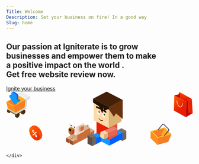 ```yaml
---
Title: Welcome
Description: Set your business on fire! In a good way
Slug: home
---
```


<div class="banner text-center">
  <div class="container">
    <div class="message">
      <h2>
        Our passion at Igniterate is to grow <br class="mh" /> businesses<span class="mh">
          and empower them to make<br class="mh" />
          a positive impact on the world
        </span>.<br />
        Get free website review now.
      </h2>
    </div>
    <div class="cta">
      <a href="/contact"
        class="btn btn-primary btn-large">
        Ignite your business
      </a>
    </div>
    <div class="media parallax-it">
      <svg xmlns="http://www.w3.org/2000/svg" xmlns:xlink="http://www.w3.org/1999/xlink" viewBox="0 0 1396.803 420">
  <defs>
    <radialGradient id="radial-gradient" cx="-0.198" cy="-0.189" r="1.092" gradientTransform="translate(-0.372) scale(1.743 1)" gradientUnits="objectBoundingBox">
      <stop offset="0" stop-color="#fff2d9"/>
      <stop offset="0.014" stop-color="#ffdcb7"/>
      <stop offset="0.035" stop-color="#ffc28c"/>
      <stop offset="0.057" stop-color="#fa6"/>
      <stop offset="0.081" stop-color="#ff9646"/>
      <stop offset="0.106" stop-color="#ff862c"/>
      <stop offset="0.135" stop-color="#ff7918"/>
      <stop offset="0.167" stop-color="#ff700a"/>
      <stop offset="0.206" stop-color="#ff6b02"/>
      <stop offset="0.273" stop-color="#ff6a00"/>
      <stop offset="1" stop-color="#e81e00"/>
    </radialGradient>
    <radialGradient id="radial-gradient-2" cx="0.69" cy="-0.463" r="1.441" gradientTransform="translate(0.211) scale(0.577 1)" gradientUnits="objectBoundingBox">
      <stop offset="0" stop-color="#e3e3e3"/>
      <stop offset="0.197" stop-color="#e0e0e0"/>
      <stop offset="0.336" stop-color="#d6d6d6"/>
      <stop offset="0.458" stop-color="#c7c7c7"/>
      <stop offset="0.569" stop-color="#b1b1b1"/>
      <stop offset="0.673" stop-color="#949494"/>
      <stop offset="0.773" stop-color="#717171"/>
      <stop offset="0.868" stop-color="#484848"/>
      <stop offset="0.957" stop-color="#191919"/>
      <stop offset="1"/>
    </radialGradient>
    <radialGradient id="radial-gradient-3" cx="0.427" cy="0.407" r="0.668" gradientTransform="matrix(-0.56, -0.866, 0.971, -0.5, -543.246, 901.817)" gradientUnits="objectBoundingBox">
      <stop offset="0" stop-color="#ff0"/>
      <stop offset="0.112" stop-color="#fff700"/>
      <stop offset="0.277" stop-color="#ffe300"/>
      <stop offset="0.476" stop-color="#ffc200"/>
      <stop offset="0.701" stop-color="#ff9500"/>
      <stop offset="0.945" stop-color="#ff5b00"/>
      <stop offset="1" stop-color="#ff4d00"/>
    </radialGradient>
    <radialGradient id="radial-gradient-4" cx="0.414" cy="0.396" r="0.668" gradientTransform="matrix(-0.56, -0.866, 0.971, -0.5, -556.348, 894.521)" xlink:href="#radial-gradient-3"/>
    <linearGradient id="linear-gradient" x1="0.365" y1="0.324" x2="0.574" y2="0.676" gradientUnits="objectBoundingBox">
      <stop offset="0" stop-color="#ff6a00"/>
      <stop offset="1" stop-color="#e81e00"/>
    </linearGradient>
    <linearGradient id="linear-gradient-2" x1="0.456" y1="0.403" x2="0.543" y2="0.597" xlink:href="#linear-gradient"/>
    <linearGradient id="linear-gradient-3" x1="0.418" y1="0.362" x2="0.561" y2="0.638" xlink:href="#linear-gradient"/>
    <linearGradient id="linear-gradient-4" x1="0.316" y1="0.29" x2="0.587" y2="0.709" xlink:href="#linear-gradient"/>
    <linearGradient id="linear-gradient-5" x1="0.325" y1="0.256" x2="0.632" y2="0.737" xlink:href="#linear-gradient"/>
    <linearGradient id="linear-gradient-6" x1="0.352" y1="0.224" x2="0.667" y2="0.755" xlink:href="#linear-gradient"/>
    <linearGradient id="linear-gradient-7" x1="0.382" y1="0.196" x2="0.685" y2="0.762" xlink:href="#linear-gradient"/>
    <linearGradient id="linear-gradient-8" x1="0.379" y1="0.195" x2="0.653" y2="0.782" xlink:href="#linear-gradient"/>
    <linearGradient id="linear-gradient-9" x1="0.387" y1="0.204" x2="0.623" y2="0.792" xlink:href="#linear-gradient"/>
    <linearGradient id="linear-gradient-10" x1="0.463" y1="0.392" x2="0.537" y2="0.652" xlink:href="#linear-gradient"/>
    <linearGradient id="linear-gradient-11" x1="0.443" y1="0.329" x2="0.557" y2="0.71" xlink:href="#linear-gradient"/>
    <linearGradient id="linear-gradient-12" x1="0.423" y1="0.275" x2="0.577" y2="0.756" xlink:href="#linear-gradient"/>
    <linearGradient id="linear-gradient-13" x1="0.403" y1="0.237" x2="0.597" y2="0.787" xlink:href="#linear-gradient"/>
    <radialGradient id="radial-gradient-5" cx="-0.27" cy="-0.206" r="1.717" gradientTransform="translate(-0.145) scale(1.289 1)" xlink:href="#radial-gradient"/>
    <linearGradient id="linear-gradient-14" x1="-0.238" y1="0.9" x2="0.366" y2="0.05" gradientUnits="objectBoundingBox">
      <stop offset="0" stop-color="#1c0300"/>
      <stop offset="0.256" stop-color="#462a00"/>
      <stop offset="0.451" stop-color="#4b2f05"/>
      <stop offset="0.699" stop-color="#5c4015"/>
      <stop offset="0.904" stop-color="#593e12"/>
      <stop offset="1" stop-color="#543b0f"/>
    </linearGradient>
    <linearGradient id="linear-gradient-15" x1="-0.537" y1="1.087" x2="0.19" y2="0.136" xlink:href="#linear-gradient-14"/>
    <linearGradient id="linear-gradient-16" x1="-0.239" y1="0.898" x2="0.364" y2="0.048" xlink:href="#linear-gradient-14"/>
    <linearGradient id="linear-gradient-17" x1="-0.539" y1="1.083" x2="0.187" y2="0.132" xlink:href="#linear-gradient-14"/>
    <linearGradient id="linear-gradient-18" x1="-0.236" y1="0.897" x2="0.368" y2="0.047" xlink:href="#linear-gradient-14"/>
    <linearGradient id="linear-gradient-19" x1="-0.532" y1="1.082" x2="0.194" y2="0.131" xlink:href="#linear-gradient-14"/>
    <linearGradient id="linear-gradient-20" x1="-0.237" y1="0.896" x2="0.366" y2="0.045" xlink:href="#linear-gradient-14"/>
    <linearGradient id="linear-gradient-21" x1="-0.535" y1="1.078" x2="0.191" y2="0.127" xlink:href="#linear-gradient-14"/>
    <radialGradient id="radial-gradient-6" cx="0.5" cy="0.5" r="0.707" gradientTransform="matrix(0.577, 0.002, -0.001, 1, 0.179, -0.001)" gradientUnits="objectBoundingBox">
      <stop offset="0.001" stop-color="#eee"/>
      <stop offset="0.872" stop-color="#ebebeb"/>
      <stop offset="1" stop-color="#eaeaea"/>
    </radialGradient>
    <radialGradient id="radial-gradient-7" cx="0.5" cy="0.5" r="0.706" gradientTransform="matrix(0.578, 0.002, -0.001, 1, 0.163, -0.001)" xlink:href="#radial-gradient-6"/>
    <linearGradient id="linear-gradient-22" x1="0.333" y1="0.053" x2="0.723" y2="0.851" gradientUnits="objectBoundingBox">
      <stop offset="0" stop-color="#0085ff"/>
      <stop offset="0.549" stop-color="#0083ff"/>
      <stop offset="0.747" stop-color="#007cff"/>
      <stop offset="0.887" stop-color="#0070ff"/>
      <stop offset="1" stop-color="#0060ff"/>
    </linearGradient>
    <linearGradient id="linear-gradient-23" x1="0.368" y1="0.075" x2="0.632" y2="0.941" gradientUnits="objectBoundingBox">
      <stop offset="0" stop-color="#0060ff"/>
      <stop offset="0.113" stop-color="#0070ff"/>
      <stop offset="0.253" stop-color="#007cff"/>
      <stop offset="0.451" stop-color="#0083ff"/>
      <stop offset="1" stop-color="#0085ff"/>
    </linearGradient>
    <linearGradient id="linear-gradient-24" x1="33.412" y1="-0.003" x2="32.738" y2="0.924" xlink:href="#linear-gradient-22"/>
  </defs>
  <g id="Illustration" transform="translate(-260 -640)">
    <g id="elements" transform="translate(13.74 -136)">
      <g class="packet">
        <g id="packet" transform="translate(1239.819 197.491) rotate(-1)">
            <g id="Group_153" data-name="Group 153" transform="translate(254.638 587.734)">
            <path id="Path_946" data-name="Path 946" d="M382.343,639.259,293.1,587.734l-11.223,16.994-29.436,6.482,89.242,51.523Z" transform="translate(-252.442 -587.734)" fill="#eb2800"/>
            <path id="Path_947" data-name="Path 947" d="M252.442,601.338Z" transform="translate(-252.442 -577.863)" fill="#939aab"/>
            </g>
            <path id="Path_948" data-name="Path 948" d="M338.657,730.855l-89.242-51.525,51.106-29.506,89.242,51.525Z" transform="translate(0 45.053)" fill="#939aab"/>
            <path id="Path_949" data-name="Path 949" d="M338.657,766.036l5.223-113.174-89.242-51.523-5.223,113.173Z" transform="translate(0 9.871)" fill="url(#radial-gradient)"/>
            <path id="Path_950" data-name="Path 950" d="M319.778,718.024l-2.2-96.676-11.223,16.994-5.223,113.174Z" transform="translate(37.526 24.391)" fill="#b00"/>
            <path id="Path_951" data-name="Path 951" d="M340.1,617.593l5.223,107.142-32.459-3.986-2.2-96.676Z" transform="translate(44.442 21.666)" fill="#ea2400"/>
            <path id="Path_952" data-name="Path 952" d="M319.778,677.372l-18.647,33.492,51.106-29.506Z" transform="translate(37.526 65.043)" fill="#d10000"/>
            <path id="Path_953" data-name="Path 953" d="M282.67,598.251l-30.228,5.327,29.436,16.994Z" transform="translate(2.196 7.631)" fill="#b00"/>
            <path id="Path_954" data-name="Path 954" d="M269.5,628.2l11.223,6.48V587.734l-10.431,18.148Z" transform="translate(14.574)" fill="#c90000"/>
            <path id="Path_955" data-name="Path 955" d="M382.343,639.259,293.1,587.734l-11.223,16.994-29.436,6.482L281.878,628.2l9.1,5.256,50.7,29.275,11.223-17Z" transform="translate(2.196)" fill="url(#radial-gradient-2)" style="mix-blend-mode: overlay;isolation: isolate"/>
            <g id="Group_155" data-name="Group 155" transform="translate(270.368 645.026)">
            <path id="Path_956" data-name="Path 956" d="M264.38,621.2a5.643,5.643,0,1,0,5.643,9.774h0c1.558-.9,1.558-3.817,0-6.516s-4.085-4.159-5.643-3.258Z" transform="translate(-261.557 -620.935)" fill="url(#radial-gradient-3)"/>
            <path id="Path_957" data-name="Path 957" d="M287.879,634.64a5.644,5.644,0,0,0,5.643,9.776h0c1.558-.9,1.558-3.817,0-6.518s-4.085-4.157-5.643-3.258Z" transform="translate(-244.506 -611.183)" fill="url(#radial-gradient-4)"/>
            <g id="Group_154" data-name="Group 154" transform="translate(0.232 5.25)">
                <path id="Path_958" data-name="Path 958" d="M289.364,674.715a12.573,12.573,0,0,1-6.316-1.815c-11.789-6.8-21.356-33.3-21.356-46.987a1.937,1.937,0,0,1,3.874,0c0,12.507,8.887,37.553,19.418,43.634a7.8,7.8,0,0,0,8.262.186c5.17-2.985,9.22-11.893,9.22-20.278a1.937,1.937,0,1,1,3.874,0c0,9.96-4.694,19.9-11.158,23.632A11.543,11.543,0,0,1,289.364,674.715Z" transform="translate(-261.692 -623.977)" fill="#fff0e6"/>
            </g>
            </g>
            <path id="Path_959" data-name="Path 959" d="M293.1,587.735l-11.223,16.994-29.436,6.48,89.242,51.523,11.223-16.994,29.436-6.48Zm59.016,56.849L341.275,661l-85.292-49.244,26.687-5.874,10.84-16.416L378.8,638.71Z" transform="translate(2.196 0.001)" fill="#ff8e40"/>
        </g>
      </g>
      <g class="cart">
        <g id="cart" transform="matrix(0.966, 0.259, -0.259, 0.966, 1130.764, 493.18)">
            <g id="Group_115" data-name="Group 115" transform="translate(340.171 453.308)">
            <path id="Path_692" data-name="Path 692" d="M384.042,526.3l12.486,50.591,73.027-42.008,8.933-62.912Z" transform="translate(-321.596 -435.773)" fill="#f57f25"/>
            <path id="Path_693" data-name="Path 693" d="M352.657,535.3,415.1,571.5l-12.486-50.591-62.446-36.2Z" transform="translate(-340.171 -430.381)" fill="#ff8e1d"/>
            <path id="Path_694" data-name="Path 694" d="M340.171,500.868l62.446,36.2,94.446-54.327-62.445-36.2Z" transform="translate(-340.171 -446.541)" fill="#ffb833"/>
            <g id="Group_114" data-name="Group 114" transform="translate(13.817 7.975)">
                <path id="Path_695" data-name="Path 695" d="M429.466,452.144l-79.588,45.78,42.433,24.6,28.807-16.586Z" transform="translate(-349.878 -452.144)" fill="#f57f25"/>
                <path id="Path_696" data-name="Path 696" d="M379.689,506.525l7.235,4.195,28.737-16.531-7.165-4.249Z" transform="translate(-337.256 -436.141)" fill="#ed6a24"/>
                <path id="Path_697" data-name="Path 697" d="M408.275,452.144l-8.348,53.8,7.165,4.249,50.85-29.252Z" transform="translate(-328.687 -452.144)" fill="#ffaa2b"/>
            </g>
            </g>
            <g id="Group_116" data-name="Group 116" transform="translate(389.471 430.56)">
            <path id="Path_698" data-name="Path 698" d="M433.469,516.1a2.583,2.583,0,0,1-2.337-3.667L451.9,467.718a5.276,5.276,0,0,0-2.159-6.825l-42.381-24.468a5.3,5.3,0,0,0-7.459,2.357l-20.182,43.447a2.579,2.579,0,0,1-4.677-2.172l20.182-43.447a10.459,10.459,0,0,1,14.717-4.652l42.38,24.468a10.407,10.407,0,0,1,4.256,13.464l-20.773,44.718A2.582,2.582,0,0,1,433.469,516.1Z" transform="translate(-374.806 -430.56)" fill="#37384f"/>
            </g>
        </g>
      </g>
      <g class="coin">
        <g id="coin" transform="translate(-252.001 439.717)">
            <g id="Group_102" data-name="Group 102" transform="translate(669.869 588.394)">
            <path id="Path_605" data-name="Path 605" d="M759.817,673.331l-16.542,9.55c2.2-1.269,2.74-5.356.872-9.433l16.542-9.55C762.558,667.974,762.015,672.062,759.817,673.331Z" transform="translate(-664.57 -582.945)" fill="url(#linear-gradient)"/>
            <path id="Path_606" data-name="Path 606" d="M751.577,684.69l-16.54,9.551c1.358-.785,2.18-2.5,1.984-4.874l16.54-9.551C753.758,682.188,752.937,683.905,751.577,684.69Z" transform="translate(-665.165 -581.796)" fill="url(#linear-gradient-2)"/>
            <path id="Path_607" data-name="Path 607" d="M756.585,680.2l-16.542,9.55c1.795-1.037,2.626-3.791,1.7-7.139l16.54-9.551C759.211,676.412,758.38,679.167,756.585,680.2Z" transform="translate(-664.804 -582.283)" fill="url(#linear-gradient-3)"/>
            <path id="Path_608" data-name="Path 608" d="M761.061,664.487l-16.54,9.55c2.607-1.5,2.462-7.148-.432-11.547l16.542-9.551C763.523,657.339,763.669,662.983,761.061,664.487Z" transform="translate(-664.512 -583.736)" fill="url(#linear-gradient-4)"/>
            <path id="Path_609" data-name="Path 609" d="M760.808,653.805l-16.542,9.551c2.3-2.358.951-8.938-2.633-12.871l16.541-9.551C761.759,644.869,763.106,651.448,760.808,653.805Z" transform="translate(-664.689 -584.602)" fill="url(#linear-gradient-5)"/>
            <path id="Path_610" data-name="Path 610" d="M758.516,641.817l-16.54,9.551c1.395-3.441-1.207-10.144-5.089-13.113l16.542-9.551C757.31,631.674,759.912,638.377,758.516,641.817Z" transform="translate(-665.032 -585.485)" fill="url(#linear-gradient-6)"/>
            <path id="Path_611" data-name="Path 611" d="M753.913,629.543l-16.541,9.551c.4-4.29-3.282-10.66-7.194-12.463l16.541-9.55C750.63,618.884,754.309,625.254,753.913,629.543Z" transform="translate(-665.516 -586.324)" fill="url(#linear-gradient-7)"/>
            <path id="Path_612" data-name="Path 612" d="M747.312,617.819l-16.542,9.55c-.63-4.846-5.136-10.449-8.812-10.964l16.54-9.55C742.176,607.368,746.681,612.973,747.312,617.819Z" transform="translate(-666.109 -587.062)" fill="url(#linear-gradient-8)"/>
            <path id="Path_613" data-name="Path 613" d="M739.16,607.448,722.62,617c-1.614-5.071-6.638-9.526-9.83-8.716l16.542-9.55C732.522,597.921,737.548,602.376,739.16,607.448Z" transform="translate(-666.771 -587.655)" fill="url(#linear-gradient-9)"/>
            <path id="Path_614" data-name="Path 614" d="M702.8,591.6l-16.54,9.551c-1.957-1.36-3.854-1.508-5.213-.723l16.541-9.55C698.952,590.1,700.849,590.245,702.8,591.6Z" transform="translate(-669.062 -588.249)" fill="url(#linear-gradient-10)"/>
            <path id="Path_615" data-name="Path 615" d="M711.147,590.963l-16.541,9.55c-2.436-2.476-5.237-3.133-7.031-2.1l16.54-9.55C705.91,587.83,708.71,588.487,711.147,590.963Z" transform="translate(-668.591 -588.394)" fill="url(#linear-gradient-11)"/>
            <path id="Path_616" data-name="Path 616" d="M720.42,593.543l-16.54,9.55c-2.6-3.66-6.407-5.232-8.607-3.962l16.542-9.55C714.013,588.31,717.824,589.883,720.42,593.543Z" transform="translate(-668.035 -588.34)" fill="url(#linear-gradient-12)"/>
            <path id="Path_617" data-name="Path 617" d="M729.99,599.167l-16.542,9.55c-2.363-4.708-7.178-7.652-9.786-6.147l16.541-9.55C722.812,591.514,727.627,594.459,729.99,599.167Z" transform="translate(-667.429 -588.089)" fill="url(#linear-gradient-13)"/>
            <path id="Path_618" data-name="Path 618" d="M749.446,666.505c2.3-2.358.951-8.938-2.633-12.871,1.395-3.441-1.207-10.144-5.088-13.113.4-4.29-3.282-10.659-7.194-12.463-.63-4.846-5.136-10.449-8.812-10.964-1.614-5.071-6.638-9.526-9.83-8.716-2.363-4.708-7.178-7.652-9.786-6.147a2.726,2.726,0,0,0-.389.272c-2.6-3.66-6.407-5.232-8.607-3.962a3.111,3.111,0,0,0-1.222,1.327c-2.436-2.476-5.237-3.133-7.031-2.1a3.823,3.823,0,0,0-1.781,2.883c-1.957-1.36-3.853-1.508-5.213-.723s-2.18,2.5-1.982,4.876a3.823,3.823,0,0,0-3.387.1c-1.795,1.037-2.625,3.79-1.7,7.139a3.1,3.1,0,0,0-1.763.395c-2.2,1.269-2.74,5.355-.872,9.433a2.833,2.833,0,0,0-.431.2c-2.608,1.505-2.463,7.148.431,11.549-2.3,2.358-.951,8.937,2.633,12.87-1.395,3.441,1.206,10.144,5.088,13.113-.4,4.291,3.283,10.66,7.2,12.463.63,4.846,5.136,10.451,8.812,10.964,1.614,5.072,6.638,9.526,9.83,8.716,2.363,4.709,7.179,7.653,9.787,6.147a2.723,2.723,0,0,0,.389-.272c2.6,3.66,6.405,5.232,8.6,3.963a3.1,3.1,0,0,0,1.224-1.328c2.437,2.476,5.237,3.133,7.031,2.1a3.822,3.822,0,0,0,1.781-2.883c1.957,1.359,3.853,1.507,5.213.723s2.18-2.5,1.984-4.874a3.822,3.822,0,0,0,3.385-.1c1.795-1.037,2.626-3.791,1.7-7.139a3.1,3.1,0,0,0,1.763-.4c2.2-1.269,2.74-5.356.872-9.433a2.649,2.649,0,0,0,.432-.2C752.484,676.548,752.34,670.9,749.446,666.505Z" transform="translate(-669.869 -587.752)" fill="url(#radial-gradient-5)"/>
            </g>
            <g id="Group_106" data-name="Group 106" transform="translate(692.764 623.68)">
            <g id="Group_105" data-name="Group 105">
                <g id="Group_104" data-name="Group 104">
                <g id="Group_103" data-name="Group 103">
                    <path id="Path_619" data-name="Path 619" d="M707.614,637.2a8.138,8.138,0,0,1-.682,3.565,4.49,4.49,0,0,1-1.808,2.033,4.293,4.293,0,0,1-2.618.481,7.894,7.894,0,0,1-3.112-1.09,14.568,14.568,0,0,1-3.277-2.6,17.762,17.762,0,0,1-2.582-3.485,18.239,18.239,0,0,1-1.7-4.06,15.718,15.718,0,0,1-.61-4.311,9.863,9.863,0,0,1,.61-3.728,4.353,4.353,0,0,1,1.7-2.148,4.067,4.067,0,0,1,2.582-.531A8.3,8.3,0,0,1,699.4,622.5a14.724,14.724,0,0,1,3.3,2.625,17.875,17.875,0,0,1,2.605,3.525,18.435,18.435,0,0,1,1.7,4.115A16.447,16.447,0,0,1,707.614,637.2Zm10.754-2.116a2.124,2.124,0,0,1,.868-.353,2.319,2.319,0,0,1,1.435.435l5.306,3.063-25.785,23.428a1.418,1.418,0,0,1-.879.346,2.374,2.374,0,0,1-1.279-.4l-5.449-3.146Zm-16.344-1.111a12.9,12.9,0,0,0-.2-2.406,7.5,7.5,0,0,0-.553-1.77,4.523,4.523,0,0,0-.834-1.24,4.81,4.81,0,0,0-1.044-.821,2.768,2.768,0,0,0-1.035-.38.905.905,0,0,0-.8.3,2.55,2.55,0,0,0-.516,1.154,9.912,9.912,0,0,0-.187,2.183,12.076,12.076,0,0,0,.187,2.276,7.2,7.2,0,0,0,.516,1.681,4.4,4.4,0,0,0,.8,1.192,4.668,4.668,0,0,0,1.035.815,2.816,2.816,0,0,0,1.044.386,1.01,1.01,0,0,0,.834-.251,2.121,2.121,0,0,0,.553-1.064A8.493,8.493,0,0,0,702.024,633.973Zm25.269,35.25a8.239,8.239,0,0,1-.682,3.58,4.507,4.507,0,0,1-1.808,2.047,4.265,4.265,0,0,1-2.618.48,7.893,7.893,0,0,1-3.112-1.09,14.613,14.613,0,0,1-3.277-2.6,17.741,17.741,0,0,1-2.582-3.483,18.222,18.222,0,0,1-1.7-4.074,15.835,15.835,0,0,1-.61-4.325,9.835,9.835,0,0,1,.61-3.728,4.366,4.366,0,0,1,1.7-2.15,4.075,4.075,0,0,1,2.582-.529,8.24,8.24,0,0,1,3.277,1.173,14.657,14.657,0,0,1,3.3,2.623,17.886,17.886,0,0,1,2.607,3.525,18.3,18.3,0,0,1,1.7,4.116A16.388,16.388,0,0,1,727.293,669.223ZM721.7,666a12.556,12.556,0,0,0-.2-2.379,7.536,7.536,0,0,0-.551-1.769,4.571,4.571,0,0,0-.834-1.24,4.774,4.774,0,0,0-1.044-.82,2.7,2.7,0,0,0-1.032-.378.9.9,0,0,0-.8.3,2.544,2.544,0,0,0-.517,1.153,9.729,9.729,0,0,0-.189,2.155,12.1,12.1,0,0,0,.189,2.279,7.164,7.164,0,0,0,.517,1.68,4.374,4.374,0,0,0,.8,1.194,4.633,4.633,0,0,0,1.032.813,2.819,2.819,0,0,0,1.044.386,1.016,1.016,0,0,0,.834-.251,2.131,2.131,0,0,0,.551-1.065A8.365,8.365,0,0,0,721.7,666Z" transform="translate(-691.223 -621.304)" fill="#fff0e6"/>
                </g>
                </g>
            </g>
            </g>
        </g>
      </g>
      <g class="carry">
        <g id="carry" transform="translate(105.705 337.348)">
            <g id="carry-vehicle" transform="translate(140.555 438.652)">
            <g id="Group_43" data-name="Group 43">
                <g id="Group_34" data-name="Group 34" transform="translate(5.929 96.186)">
                <g id="Group_30" data-name="Group 30" transform="translate(0 25.126)">
                    <path id="Path_288" data-name="Path 288" d="M148.337,525.261c-.02-8.331,5.83-18.495,13.069-22.7,3.645-2.119,6.948-2.324,9.331-.941,2.35,1.363,3.806,4.27,3.815,8.408.026,8.328-5.83,18.495-13.069,22.7-3.645,2.116-6.944,2.318-9.329.937C149.8,532.308,148.346,529.4,148.337,525.261Z" transform="translate(-140.048 -495.937)" fill="#422900"/>
                    <path id="Path_289" data-name="Path 289" d="M166.2,498.991c-2.384-1.381-5.686-1.177-9.329.941-7.24,4.2-13.091,14.366-13.07,22.7.009,4.138,1.467,7.047,3.818,8.41l8.287,4.809c-2.35-1.363-3.808-4.272-3.817-8.41-.02-8.331,5.83-18.495,13.069-22.7,3.645-2.117,6.946-2.324,9.331-.941Z" transform="translate(-143.8 -498.114)" fill="url(#linear-gradient-14)"/>
                </g>
                <g id="Group_31" data-name="Group 31" transform="translate(14.187 37.588)">
                    <path id="Path_290" data-name="Path 290" d="M161.425,507.315a7.193,7.193,0,0,0-.387-2.322,7.207,7.207,0,0,0-2.284.861,15.916,15.916,0,0,0-7.189,12.484,7.1,7.1,0,0,0,.389,2.324,7.16,7.16,0,0,0,2.282-.859A15.931,15.931,0,0,0,161.425,507.315Z" transform="translate(-151.565 -504.887)" fill="#3b2200"/>
                    <path id="Path_291" data-name="Path 291" d="M163.71,505.386l0,0a4.049,4.049,0,0,0-2.846-.343,7.193,7.193,0,0,1,.387,2.322,15.931,15.931,0,0,1-7.189,12.488,7.159,7.159,0,0,1-2.282.859,4.048,4.048,0,0,0,1.71,2.3h0c1.31.762,3.126.649,5.128-.513a15.924,15.924,0,0,0,7.189-12.488C165.8,507.734,165,506.135,163.71,505.386Z" transform="translate(-151.389 -504.935)" fill="url(#linear-gradient-15)"/>
                </g>
                <g id="Group_32" data-name="Group 32" transform="translate(43.256)">
                    <path id="Path_292" data-name="Path 292" d="M172.013,511.513c-.026-8.329,5.832-18.5,13.071-22.7,3.643-2.116,6.945-2.319,9.327-.935,2.351,1.363,3.809,4.271,3.818,8.41.018,8.333-5.832,18.495-13.071,22.7-3.643,2.114-6.944,2.318-9.327.935C173.48,518.558,172.024,515.651,172.013,511.513Z" transform="translate(-163.724 -482.185)" fill="#422900"/>
                    <path id="Path_293" data-name="Path 293" d="M189.873,485.239c-2.382-1.381-5.684-1.178-9.327.937-7.239,4.208-13.1,14.375-13.071,22.7.011,4.14,1.467,7.047,3.818,8.412l8.289,4.809c-2.351-1.365-3.809-4.272-3.818-8.41-.026-8.329,5.832-18.5,13.071-22.7,3.643-2.116,6.945-2.319,9.327-.936Z" transform="translate(-167.476 -484.362)" fill="url(#linear-gradient-16)"/>
                </g>
                <g id="Group_33" data-name="Group 33" transform="translate(57.445 12.463)">
                    <path id="Path_294" data-name="Path 294" d="M185.1,493.565a7.156,7.156,0,0,0-.387-2.324,7.235,7.235,0,0,0-2.284.859,15.928,15.928,0,0,0-7.187,12.488,7.106,7.106,0,0,0,.387,2.324,7.185,7.185,0,0,0,2.284-.859A15.932,15.932,0,0,0,185.1,493.565Z" transform="translate(-175.242 -491.136)" fill="#3b2200"/>
                    <path id="Path_295" data-name="Path 295" d="M187.384,491.632a4.06,4.06,0,0,0-2.846-.344,7.158,7.158,0,0,1,.387,2.324,15.931,15.931,0,0,1-7.188,12.488,7.185,7.185,0,0,1-2.284.859,4.05,4.05,0,0,0,1.712,2.3v0c1.312.76,3.126.647,5.13-.515a15.934,15.934,0,0,0,7.187-12.488C189.48,493.984,188.678,492.383,187.384,491.632Z" transform="translate(-175.067 -491.183)" fill="url(#linear-gradient-17)"/>
                </g>
                </g>
                <g id="Group_35" data-name="Group 35" transform="translate(19.695 121.747)">
                <path id="Path_296" data-name="Path 296" d="M155.47,522.084l49.781,28.854-4.135-19.818-49.781-28.854Z" transform="translate(-151.335 -495.115)" fill="#915500"/>
                <path id="Path_297" data-name="Path 297" d="M236.97,522.968l-54.253,31.207-4.135-19.818,62.594-36.005Z" transform="translate(-128.801 -498.352)" fill="#803e00"/>
                </g>
                <g id="Group_40" data-name="Group 40" transform="translate(66.001 132.622)">
                <g id="Group_36" data-name="Group 36" transform="translate(0 25.125)">
                    <path id="Path_298" data-name="Path 298" d="M181.217,545.2c-.02-8.333,5.83-18.495,13.069-22.7,3.645-2.119,6.946-2.324,9.331-.941,2.35,1.365,3.806,4.272,3.815,8.408.026,8.329-5.83,18.495-13.071,22.7-3.643,2.116-6.945,2.318-9.327.935C182.682,552.251,181.226,549.343,181.217,545.2Z" transform="translate(-172.928 -515.88)" fill="#422900"/>
                    <path id="Path_299" data-name="Path 299" d="M199.079,518.935c-2.384-1.383-5.686-1.178-9.331.941-7.239,4.2-13.089,14.364-13.069,22.7.009,4.138,1.467,7.047,3.817,8.41l8.289,4.809c-2.351-1.363-3.808-4.272-3.817-8.41-.02-8.333,5.83-18.495,13.069-22.7,3.645-2.117,6.946-2.324,9.331-.941Z" transform="translate(-176.68 -518.056)" fill="url(#linear-gradient-18)"/>
                </g>
                <g id="Group_37" data-name="Group 37" transform="translate(14.187 37.588)">
                    <path id="Path_300" data-name="Path 300" d="M194.3,527.258a7.146,7.146,0,0,0-.385-2.322,7.187,7.187,0,0,0-2.286.86,15.919,15.919,0,0,0-7.187,12.482,7.167,7.167,0,0,0,.387,2.326,7.213,7.213,0,0,0,2.284-.859A15.927,15.927,0,0,0,194.3,527.258Z" transform="translate(-184.445 -524.83)" fill="#3b2200"/>
                    <path id="Path_301" data-name="Path 301" d="M196.591,525.328h0a4.05,4.05,0,0,0-2.846-.344,7.147,7.147,0,0,1,.385,2.322,15.927,15.927,0,0,1-7.187,12.488,7.215,7.215,0,0,1-2.284.859,4.059,4.059,0,0,0,1.712,2.3h0c1.312.76,3.126.649,5.13-.513a15.934,15.934,0,0,0,7.189-12.488C198.683,527.677,197.883,526.078,196.591,525.328Z" transform="translate(-184.27 -524.878)" fill="url(#linear-gradient-19)"/>
                </g>
                <g id="Group_38" data-name="Group 38" transform="translate(43.257)">
                    <path id="Path_302" data-name="Path 302" d="M204.893,531.454c-.026-8.328,5.832-18.495,13.071-22.7,3.643-2.114,6.945-2.317,9.327-.935,2.351,1.365,3.808,4.274,3.818,8.412.018,8.331-5.832,18.495-13.07,22.7-3.643,2.114-6.944,2.317-9.327.935C206.36,538.5,204.9,535.592,204.893,531.454Z" transform="translate(-196.604 -502.128)" fill="#422900"/>
                    <path id="Path_303" data-name="Path 303" d="M222.753,505.182c-2.382-1.381-5.684-1.178-9.327.935-7.239,4.209-13.1,14.377-13.071,22.7.009,4.138,1.467,7.047,3.818,8.41l8.289,4.81c-2.351-1.365-3.809-4.272-3.818-8.412-.026-8.328,5.83-18.495,13.07-22.7,3.643-2.116,6.945-2.318,9.327-.937Z" transform="translate(-200.356 -504.305)" fill="url(#linear-gradient-20)"/>
                </g>
                <g id="Group_39" data-name="Group 39" transform="translate(57.445 12.463)">
                    <path id="Path_304" data-name="Path 304" d="M217.981,513.509a7.175,7.175,0,0,0-.387-2.326,7.223,7.223,0,0,0-2.284.86,15.924,15.924,0,0,0-7.187,12.486,7.111,7.111,0,0,0,.387,2.326,7.2,7.2,0,0,0,2.282-.859A15.931,15.931,0,0,0,217.981,513.509Z" transform="translate(-208.122 -511.079)" fill="#3b2200"/>
                    <path id="Path_305" data-name="Path 305" d="M220.264,511.576a4.058,4.058,0,0,0-2.846-.345,7.175,7.175,0,0,1,.387,2.326,15.931,15.931,0,0,1-7.189,12.488,7.205,7.205,0,0,1-2.282.859,4.051,4.051,0,0,0,1.712,2.3h0c1.31.76,3.126.649,5.13-.513a15.937,15.937,0,0,0,7.188-12.488C222.358,513.925,221.558,512.327,220.264,511.576Z" transform="translate(-207.947 -511.126)" fill="url(#linear-gradient-21)"/>
                </g>
                </g>
                <g id="Group_41" data-name="Group 41" transform="translate(4.792)">
                <path id="Path_306" data-name="Path 306" d="M145.511,507.32l66.407,38.471-2.331-8.24-66.409-38.473Z" transform="translate(-143.178 -376.004)" fill="#cfcfcf"/>
                <path id="Path_307" data-name="Path 307" d="M213.739,476.863l-67.91,39.063-2.651,1.524,66.407,38.473,2.651-1.526,67.91-39.063Z" transform="translate(-143.178 -394.377)" fill="url(#radial-gradient-6)"/>
                <path id="Path_308" data-name="Path 308" d="M191.146,440.829l-1.04,7.332-8.307,58.5,66.407,38.472,8.307-58.5,1.041-7.332Z" transform="translate(-111.238 -424.178)" fill="#f7f7f7"/>
                <path id="Path_309" data-name="Path 309" d="M186.915,448.367l66.409,38.472,28.949-16.651-66.409-38.472Z" transform="translate(-107.007 -431.715)" fill="url(#radial-gradient-7)"/>
                <path id="Path_310" data-name="Path 310" d="M250.086,535.258l8.307-58.5,1.041-7.332,28.949-16.651-.016,9.592L266.394,475l-9.349,65.835-8.37,4.814-62.592,36.005-4.226,2.43-2.331-8.24,2.649-1.526Z" transform="translate(-113.118 -414.3)" fill="#d0d0d0"/>
                </g>
                <g id="Group_42" data-name="Group 42" transform="translate(0 26.388)">
                <path id="Path_311" data-name="Path 311" d="M192.387,446.158l58.07,33.663-8.307,58.5-58.07-33.663Z" transform="translate(-104.559 -446.158)" fill="#a1b400"/>
                <path id="Path_312" data-name="Path 312" d="M214.82,478.179l58.07,33.663-67.908,39.063L146.91,517.243Z" transform="translate(-135.299 -419.676)" fill="#a1b400"/>
                <path id="Path_313" data-name="Path 313" d="M172.339,515.1l11.613,47.046,67.908-39.063,8.307-58.5Z" transform="translate(-114.269 -430.92)" fill="#f57f25"/>
                <path id="Path_314" data-name="Path 314" d="M152.166,520.856l58.072,33.663-11.611-47.046L140.555,473.81Z" transform="translate(-140.555 -423.289)" fill="#ff8e1d"/>
                <path id="Path_315" data-name="Path 315" d="M140.555,496.679l58.072,33.663,87.827-50.521-58.07-33.663Z" transform="translate(-140.555 -446.158)" fill="#ffb52b"/>
                </g>
            </g>
            <g id="Group_44" data-name="Group 44" transform="translate(8.706 31.414)">
                <path id="Path_316" data-name="Path 316" d="M224.434,448.909,145.32,494.415l42.18,24.458,28.635-16.487Z" transform="translate(-145.32 -448.909)" fill="#f57f25"/>
                <path id="Path_317" data-name="Path 317" d="M168.407,494.666l7.191,4.169L204.165,482.4l-7.124-4.222Z" transform="translate(-126.227 -424.702)" fill="#ed6a24"/>
                <path id="Path_318" data-name="Path 318" d="M192.378,448.909l-8.3,53.477,7.124,4.222,50.546-29.077Z" transform="translate(-113.265 -448.909)" fill="#ffaa2b"/>
            </g>
            </g>
            <g id="carry-arrow" transform="translate(162.451 438.652)">
            <path id="Path_319" data-name="Path 319" d="M199.888,466.342l-10.535-6.027,11.119-6.535,10.536,6.029c5.83,3.334,7.242,8.019,3.139,10.41l-11.119,6.533C207.13,474.36,205.718,469.676,199.888,466.342Z" transform="translate(-133.102 -399.327)" fill="url(#linear-gradient-22)"/>
            <path id="Path_320" data-name="Path 320" d="M170.092,437.364c.859-.5,2.452-.172,4.716,1.122l10.536,6.025-11.121,6.535-10.535-6.027c-2.264-1.294-3.857-1.621-4.717-1.122Z" transform="translate(-158.228 -413.087)" fill="url(#linear-gradient-23)"/>
            <path id="Path_321" data-name="Path 321" d="M180.072,424.695c1.913-1.114,4.557-.972,7.472.7l19.056,10.9c5.83,3.334,10.62,11.558,10.648,18.276l.1,23.861-11.119,6.535-.1-23.863c-.027-6.718-4.82-14.94-10.65-18.276l-19.056-10.9c-2.914-1.668-5.56-1.811-7.471-.7Z" transform="translate(-149.973 -423.975)" fill="url(#linear-gradient-24)"/>
            <path id="Path_322" data-name="Path 322" d="M164.025,452.95l10.535,6.027-.1-23.863c-.013-3.358,1.167-5.73,3.08-6.844s4.557-.972,7.471.7l19.056,10.9c5.83,3.336,10.622,11.56,10.65,18.276l.1,23.863,10.535,6.027c5.83,3.334,7.244,8.019,3.141,10.41l-26.152,15.239c-4.1,2.39-10.851-1.469-14.991-8.576l-26.395-45.3c-2.532-4.348-3-7.191-1.646-7.98C160.168,451.329,161.761,451.656,164.025,452.95Z" transform="translate(-158.565 -421.018)" fill="#19f"/>
            </g>
        </g>
      </g>
    </g>
    <g class="rusty">
        <g id="rusty" transform="translate(376.512 442.396)">
        <g id="Group_12" data-name="Group 12">
            <path id="Path_43" data-name="Path 43" d="M512.137,530.781l.013-.025v.025Z" fill="#94b8bf" fill-rule="evenodd"/>
            <path id="Path_44" data-name="Path 44" d="M512.149,530.756V502.865l31.224-16.379v27.889Z" fill="#c96d39" fill-rule="evenodd"/>
            <path id="Path_45" data-name="Path 45" d="M512.149,530.756l-.013.025-12.928-6.774-10.318-5.424V490.668l31.225-16.407,23.258,12.226-31.224,16.379Z" fill="#dbb28b" fill-rule="evenodd"/>
        </g>
        <g id="Group_13" data-name="Group 13" transform="matrix(0.996, -0.087, 0.087, 0.996, -37.827, 44.343)">
            <path id="Path_46" data-name="Path 46" d="M478.111,450.671l9.207,4.831h.006v11.057l-.006-.006-5.119-2.684-4.088-2.141V450.671Z" fill="#94b8bf" fill-rule="evenodd"/>
            <path id="Path_47" data-name="Path 47" d="M499.689,449.015,487.318,455.5l-9.207-4.831,12.368-6.5Z" fill="#dbb28b" fill-rule="evenodd"/>
            <path id="Path_48" data-name="Path 48" d="M487.318,455.5l12.371-6.487v11.046l-12.365,6.488V455.5Z" fill="#c96d39" fill-rule="evenodd"/>
        </g>
        <g id="Group_14" data-name="Group 14">
            <path id="Path_49" data-name="Path 49" d="M361.768,492.931l98.458-51.678,51.862,27.227L413.6,520.156Z" fill="#dbb28b" fill-rule="evenodd"/>
            <path id="Path_50" data-name="Path 50" d="M413.6,520.156l98.486-51.677v62.236L413.6,582.393Z" fill="#c96d39" fill-rule="evenodd"/>
            <path id="Path_51" data-name="Path 51" d="M361.768,492.931,413.6,520.156v62.236l-51.834-27.228Z" fill="#d3a678" fill-rule="evenodd"/>
        </g>
        <g id="Group_15" data-name="Group 15">
            <path id="Path_52" data-name="Path 52" d="M354.269,431.836l54.8,28.772v65.766l-54.8-28.77Z" fill="#f8eae4" fill-rule="evenodd"/>
            <path id="Path_53" data-name="Path 53" d="M354.269,431.836l57.6-30.23,54.8,28.771-57.6,30.231Z" fill="#fff" fill-rule="evenodd"/>
            <path id="Path_54" data-name="Path 54" d="M409.073,460.607l57.6-30.231v65.768l-57.6,30.228Z" fill="#f0d5ca" fill-rule="evenodd"/>
        </g>
        <g id="Group_16" data-name="Group 16">
            <path id="Path_55" data-name="Path 55" d="M353.734,584l.012-.028V584Z" fill="#94b8bf" fill-rule="evenodd"/>
            <path id="Path_56" data-name="Path 56" d="M353.746,556.079l-23.258-12.2,31.224-16.406L384.97,539.7Z" fill="#dbb28b" fill-rule="evenodd"/>
            <path id="Path_57" data-name="Path 57" d="M353.746,583.969v-27.89L384.97,539.7v27.891Z" fill="#c96d39" fill-rule="evenodd"/>
            <path id="Path_58" data-name="Path 58" d="M330.488,543.883l23.258,12.2v27.89l-.012.028-12.926-6.774-10.32-5.426V543.883Z" fill="#994b2b" fill-rule="evenodd"/>
        </g>
        <g id="Group_17" data-name="Group 17">
            <path id="Path_59" data-name="Path 59" d="M372.94,522.05V503.37L355.9,494.4l19.052-10,17.014,8.919v.052l.026,18.733Z" fill="#ac4228" fill-rule="evenodd"/>
            <path id="Path_60" data-name="Path 60" d="M355.9,494.4l17.04,8.971v18.68l-17.04-8.918Z" fill="#b15b23" fill-rule="evenodd"/>
        </g>
        <g id="Group_18" data-name="Group 18">
            <path id="Path_61" data-name="Path 61" d="M349.577,472.967l25.772,13.52v30.932L349.577,503.9Z" fill="#c16425" fill-rule="evenodd"/>
            <path id="Path_62" data-name="Path 62" d="M375.349,517.418V486.486l19.025-9.976.026,30.933Z" fill="#c1492d" fill-rule="evenodd"/>
            <path id="Path_63" data-name="Path 63" d="M375.349,486.486l-25.772-13.52,19.077-10,25.72,13.493v.054Z" fill="#bf821d" fill-rule="evenodd"/>
        </g>
        <g id="Group_19" data-name="Group 19">
            <path id="Path_64" data-name="Path 64" d="M382.428,598.852h.014v.012Z" fill="#94b8bf" fill-rule="evenodd"/>
            <path id="Path_65" data-name="Path 65" d="M382.428,570.948l31.235-16.379v27.889l-31.222,16.38v-27.89Z" fill="#c96d39" fill-rule="evenodd"/>
            <path id="Path_66" data-name="Path 66" d="M413.663,554.569l-31.235,16.379-23.246-12.2,31.224-16.406Z" fill="#dbb28b" fill-rule="evenodd"/>
            <path id="Path_67" data-name="Path 67" d="M382.441,598.852h-.014L369.5,592.077l-10.32-5.411V558.75l23.246,12.2h.014v27.9Z" fill="#994b2b" fill-rule="evenodd"/>
        </g>
        <g id="Group_20" data-name="Group 20">
            <path id="Path_68" data-name="Path 68" d="M464.871,452.685l-.028-.014.014-.016h.014v.03Zm-25.783,13.507v.042l-.016-.014Z" fill="#94b8bf" fill-rule="evenodd"/>
            <path id="Path_69" data-name="Path 69" d="M464.843,452.671l-25.755,13.522-.016.027-12.625-6.628v-.056l25.727-13.507Z" fill="#dbb28b" fill-rule="evenodd"/>
            <path id="Path_70" data-name="Path 70" d="M439.088,497.094v-30.9l25.755-13.522.028.014v30.9l-19.408,10.164Z" fill="#c96d39" fill-rule="evenodd"/>
            <path id="Path_71" data-name="Path 71" d="M439.088,466.234v30.859l-12.669-6.572.028-30.93,12.625,6.628Z" fill="#d3a678" fill-rule="evenodd"/>
        </g>
        <g id="Group_21" data-name="Group 21">
            <path id="Path_72" data-name="Path 72" d="M368.522,482.941v12.728l-13.02-6.854V476.089Z" fill-rule="evenodd"/>
            <path id="Path_73" data-name="Path 73" d="M368.522,482.941l-13.02-6.853,5.411-2.833,13.006,6.853Z" fill="#333" fill-rule="evenodd"/>
        </g>
        <path id="Path_74" data-name="Path 74" d="M390.631,459.493v7.023l4.416,2.311,1.448.756V462.56l-5.858-3.066-.006-.008Z" fill-rule="evenodd"/>
        <path id="Path_75" data-name="Path 75" d="M367.64,447.436l-.006,0v7.03l4.416,2.309,1.448.76V450.5Z" fill-rule="evenodd"/>
        </g>
    </g>
    <g class="david">
        <g id="david" transform="translate(791.037 490.991)">
        <g id="Group_1" data-name="Group 1">
            <path id="Path_2" data-name="Path 2" d="M339.54,456.563v61.449l-35.988-18.7V437.861Z" fill="#5b4f46" fill-rule="evenodd"/>
            <path id="Path_3" data-name="Path 3" d="M339.54,456.563l-35.988-18.7L332,423.087l35.675,18.86Z" fill="#827064" fill-rule="evenodd"/>
            <path id="Path_4" data-name="Path 4" d="M339.54,518.012V456.563l28.131-14.615.157,61.369Z" fill="#746358" fill-rule="evenodd"/>
        </g>
        <g id="Group_2" data-name="Group 2">
            <path id="Path_5" data-name="Path 5" d="M264.884,457.966l35.99,18.7,38.66-20.114.156,45.733L300.874,522.4l-35.99-18.7Z" fill="#0060ff" fill-rule="evenodd"/>
            <path id="Path_6" data-name="Path 6" d="M264.884,457.966l38.9-20.193,35.753,18.78-38.66,20.114Z" fill="#19f" fill-rule="evenodd"/>
        </g>
        <g id="Group_3" data-name="Group 3">
            <path id="Path_7" data-name="Path 7" d="M241,507.786l59.877-31.119V522.4L241,553.515Z" fill="#0060ff" fill-rule="evenodd"/>
            <path id="Path_8" data-name="Path 8" d="M144.977,457.808,241,507.786v45.728L144.977,503.54Z" fill="#19f" fill-rule="evenodd"/>
            <path id="Path_9" data-name="Path 9" d="M182.694,391.8l12.886,6.6-8.645,8.328Z" fill="#d10000" fill-rule="evenodd"/>
            <path id="Path_10" data-name="Path 10" d="M300.874,476.667,241,507.786v-85.65L195.581,398.4l-12.886-6.6-37.718-19.645L204.7,340.886l96.02,50.131h.158Z" fill="#e45445" fill-rule="evenodd"/>
            <path id="Path_11" data-name="Path 11" d="M195.581,398.4,241,422.136v85.65l-96.021-49.978V372.159L182.694,391.8l4.242,14.929Z" fill="#e81e00" fill-rule="evenodd"/>
        </g>
        <g id="Group_4" data-name="Group 4">
            <path id="Path_12" data-name="Path 12" d="M236.551,264.533v157.51L124.74,363.772V206.261Z" fill="#fbdbaa" fill-rule="evenodd"/>
            <path id="Path_13" data-name="Path 13" d="M236.551,264.533l95.542-49.693V372.351l-95.542,49.692V264.533Z" fill="#dcb373" fill-rule="evenodd"/>
            <path id="Path_14" data-name="Path 14" d="M332.093,214.84l-95.542,49.693L124.74,206.261l95.4-49.84Z" fill="#ebbe58" fill-rule="evenodd"/>
        </g>
        <path id="Path_15" data-name="Path 15" d="M168.047,298.558l-.192,22.767-17.778-9.273.192-22.7Z" fill="#fff" fill-rule="evenodd"/>
        <path id="Path_16" data-name="Path 16" d="M141.364,269.014l.16-12.259,32.53,13.988-.312,12.1Z" fill="#251205" fill-rule="evenodd"/>
        <path id="Path_17" data-name="Path 17" d="M185.684,289.444l.156-12.259,32.53,20.273-.313,12.1Z" fill="#251205" fill-rule="evenodd"/>
        <g id="Group_5" data-name="Group 5">
            <path id="Path_18" data-name="Path 18" d="M118.752,202.4,238.7,264.961V282.78l-13.459-.516a13.82,13.82,0,0,0-2.661,2.071q-3.4,3.54-21.151,8.874L199.8,266.44l-11.092,45.995L162.974,258.6l-44.222-28.323Z" fill="#251205" fill-rule="evenodd"/>
            <path id="Path_19" data-name="Path 19" d="M238.7,264.961l102.346-53.394v142.8l-50.582-42.3L275.376,338.02,238.7,282.78Z" fill="#68320f" fill-rule="evenodd"/>
            <path id="Path_20" data-name="Path 20" d="M341.044,211.567,238.7,264.961,118.752,202.4l102.2-53.391Z" fill="#43200a" fill-rule="evenodd"/>
        </g>
        <path id="Path_28" data-name="Path 28" d="M168.241,308.292l-7.673-4.028v-9.082l7.673,3.965Z" fill-rule="evenodd"/>
        <path id="Path_29" data-name="Path 29" d="M193.019,368.884q-15.751,4.357-31.5-16.435l-.217-6.271q16.459,21.168,31.5,16.416Z" fill="#773911" fill-rule="evenodd"/>
        <path id="Path_30" data-name="Path 30" d="M206.542,319.123l-.192,22.766-17.778-9.273.192-22.7Z" fill="#fff" fill-rule="evenodd"/>
        <path id="Path_31" data-name="Path 31" d="M206.736,328.754l-7.673-4.028v-9.082l7.673,3.965Z" fill-rule="evenodd"/>
        <g id="Group_9" data-name="Group 9">
            <path id="Path_32" data-name="Path 32" d="M180.65,476.667l.156,45.733-38.66,20.036v-.077l-35.988-18.7v-45.73l35.988,18.7Z" fill="#0060ff" fill-rule="evenodd"/>
            <path id="Path_33" data-name="Path 33" d="M180.65,476.667l-38.5,19.96-35.988-18.7,38.818-20.118,35.674,18.547Z" fill="#19f" fill-rule="evenodd"/>
        </g>
        <g id="Group_10" data-name="Group 10">
            <path id="Path_34" data-name="Path 34" d="M113.838,495.565v61.448l-35.991-18.7V476.863Z" fill="#5b4f46" fill-rule="evenodd"/>
            <path id="Path_35" data-name="Path 35" d="M141.969,480.948l-28.131,14.616-35.991-18.7,28.446-14.774Z" fill="#827064" fill-rule="evenodd"/>
            <path id="Path_36" data-name="Path 36" d="M141.969,480.948l.156,61.37-28.288,14.694V495.565Z" fill="#746358" fill-rule="evenodd"/>
        </g>
        <g id="Group_11" data-name="Group 11" transform="matrix(0.996, 0.087, -0.087, 0.996, 40.897, -18.875)">
            <path id="Path_37" data-name="Path 37" d="M232.983,458.516l.077,36.615L205.167,509.67V473.052Z" fill="#dcb373" fill-rule="evenodd"/>
            <path id="Path_38" data-name="Path 38" d="M174.364,456.865l28.052-14.613,30.567,16.03v.233l-27.816,14.536Z" fill="#fbdbaa" fill-rule="evenodd"/>
            <path id="Path_39" data-name="Path 39" d="M298.831,424.18v36.615l-65.77,34.336-.077-36.615Z" fill="#e76652" fill-rule="evenodd"/>
            <path id="Path_40" data-name="Path 40" d="M202.416,442.252l65.456-34.1,30.958,16.031-65.847,34.336v-.233Z" fill="#eb7d72" fill-rule="evenodd"/>
            <path id="Path_41" data-name="Path 41" d="M205.167,473.052V509.67l-30.8-16.187V456.865Z" fill="#fbdbaa" fill-rule="evenodd"/>
        </g>
        </g>
    </g>
  </g>
</svg>

    </div>

  </div>
</div>
